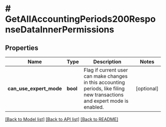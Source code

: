 # # GetAllAccountingPeriods200ResponseDataInnerPermissions

## Properties

Name | Type | Description | Notes
------------ | ------------- | ------------- | -------------
**can_use_expert_mode** | **bool** | Flag if current user can make changes in this accounting periods, like filing new transactions and expert mode is enabled. | [optional]

[[Back to Model list]](../../README.md#models) [[Back to API list]](../../README.md#endpoints) [[Back to README]](../../README.md)
